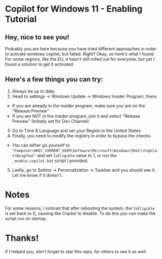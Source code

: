 # Copilot for Windows 11 - Enabling Tutorial
## Hey, nice to see you!
Probably you are here because you have tried different approaches in order to activate windows copilot, but failed. Right?
Okay, so here's what I found. For some regions, like the EU, it hasn't still rolled out for everyone, but yet I found a solution to get it activated.
## Here's a few things you can try:
1. Always be up to date.
2. Head to settings -> Windows Update -> Windows Insider Program, there:
 - If you are already in the insider program, make sure you are on the "Release Preview"
 - If you are NOT in the insider program, join it and select "Release Preview" (Initially set for Dev Channel)
3. Go to Time & Language and set your Region to the United States.
4. Finally, you need to modify the registry in order to bypass the checks.
 - You can either go yourself to  `"Computer\HKEY_CURRENT_USER\Software\Microsoft\Windows\Shell\Copilot\BingChat"` and set `IsEligible` value to 1, or run the `_enable.copilot.bat` script I provided.

5. Lastly, go to Settins -> Personalization -> Taskbar and you should see it. Let me know if it doesn't.


# Notes
For some reasons, I noticed that after rebooting the system, the `IsEligible` is set back to 0, causing the Copilot to disable. To do this you can make the script run on startup.

# Thanks!
If I helped you, don't forget to star this repo, for others to see it as well.
